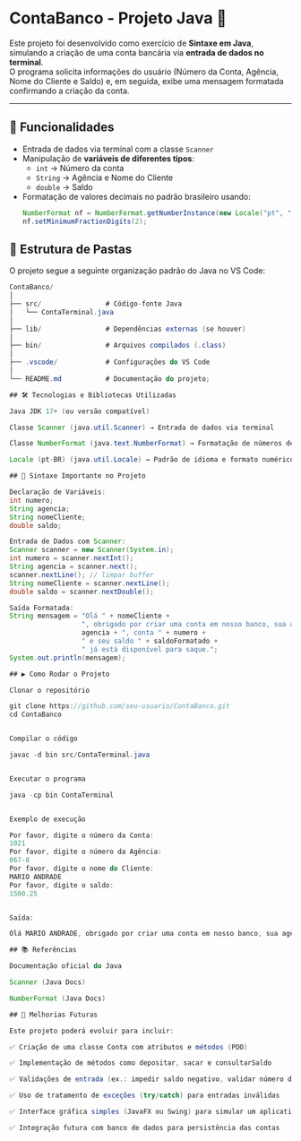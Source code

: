 # ContaBanco - Projeto Java 🚀

Este projeto foi desenvolvido como exercício de **Sintaxe em Java**, simulando a criação de uma conta bancária via **entrada de dados no terminal**.  
O programa solicita informações do usuário (Número da Conta, Agência, Nome do Cliente e Saldo) e, em seguida, exibe uma mensagem formatada confirmando a criação da conta.

---

## 📌 Funcionalidades
- Entrada de dados via terminal com a classe `Scanner`
- Manipulação de **variáveis de diferentes tipos**:
  - `int` → Número da conta
  - `String` → Agência e Nome do Cliente
  - `double` → Saldo
- Formatação de valores decimais no padrão brasileiro usando:
  ```java
  NumberFormat nf = NumberFormat.getNumberInstance(new Locale("pt", "BR"));
  nf.setMinimumFractionDigits(2);

## 📂 Estrutura de Pastas

O projeto segue a seguinte organização padrão do Java no VS Code:
```java
ContaBanco/
│
├── src/                # Código-fonte Java
│   └── ContaTerminal.java
│
├── lib/                # Dependências externas (se houver)
│
├── bin/                # Arquivos compilados (.class)
│
├── .vscode/            # Configurações do VS Code
│
└── README.md           # Documentação do projeto;

## 🛠️ Tecnologias e Bibliotecas Utilizadas

Java JDK 17+ (ou versão compatível)

Classe Scanner (java.util.Scanner) → Entrada de dados via terminal

Classe NumberFormat (java.text.NumberFormat) → Formatação de números decimais

Locale (pt-BR) (java.util.Locale) → Padrão de idioma e formato numérico

## 📖 Sintaxe Importante no Projeto

Declaração de Variáveis:
int numero;
String agencia;
String nomeCliente;
double saldo;

Entrada de Dados com Scanner:
Scanner scanner = new Scanner(System.in);
int numero = scanner.nextInt();
String agencia = scanner.next();
scanner.nextLine(); // limpar buffer
String nomeCliente = scanner.nextLine();
double saldo = scanner.nextDouble();

Saída Formatada:
String mensagem = "Olá " + nomeCliente +
                  ", obrigado por criar uma conta em nosso banco, sua agência é " +
                  agencia + ", conta " + numero +
                  " e seu saldo " + saldoFormatado +
                  " já está disponível para saque.";
System.out.println(mensagem);

## ▶️ Como Rodar o Projeto

Clonar o repositório

git clone https://github.com/seu-usuario/ContaBanco.git
cd ContaBanco


Compilar o código

javac -d bin src/ContaTerminal.java


Executar o programa

java -cp bin ContaTerminal


Exemplo de execução

Por favor, digite o número da Conta: 
1021
Por favor, digite o número da Agência: 
067-8
Por favor, digite o nome do Cliente: 
MARIO ANDRADE
Por favor, digite o saldo: 
1500.25


Saída:

Olá MARIO ANDRADE, obrigado por criar uma conta em nosso banco, sua agência é 067-8, conta 1021 e seu saldo 1.500,25 já está disponível para saque.

## 📚 Referências

Documentação oficial do Java

Scanner (Java Docs)

NumberFormat (Java Docs)

## 🚀 Melhorias Futuras

Este projeto poderá evoluir para incluir:

✅ Criação de uma classe Conta com atributos e métodos (POO)

✅ Implementação de métodos como depositar, sacar e consultarSaldo

✅ Validações de entrada (ex.: impedir saldo negativo, validar número da agência)

✅ Uso de tratamento de exceções (try/catch) para entradas inválidas

✅ Interface gráfica simples (JavaFX ou Swing) para simular um aplicativo bancário

✅ Integração futura com banco de dados para persistência das contas